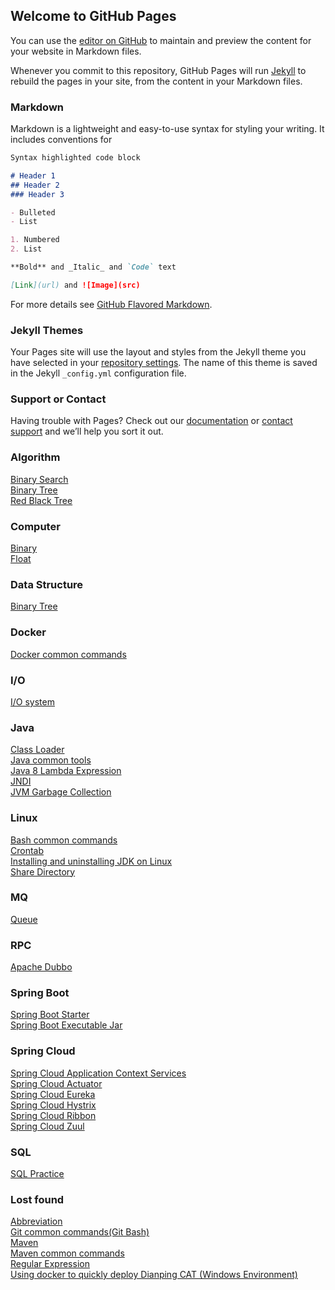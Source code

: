 ## Welcome to GitHub Pages

You can use the [editor on GitHub](https://github.com/jin-sheng/jin-sheng.github.io/edit/master/README.md) to maintain and preview the content for your website in Markdown files.

Whenever you commit to this repository, GitHub Pages will run [Jekyll](https://jekyllrb.com/) to rebuild the pages in your site, from the content in your Markdown files.

### Markdown

Markdown is a lightweight and easy-to-use syntax for styling your writing. It includes conventions for

```markdown
Syntax highlighted code block

# Header 1
## Header 2
### Header 3

- Bulleted
- List

1. Numbered
2. List

**Bold** and _Italic_ and `Code` text

[Link](url) and ![Image](src)
```

For more details see [GitHub Flavored Markdown](https://guides.github.com/features/mastering-markdown/).

### Jekyll Themes

Your Pages site will use the layout and styles from the Jekyll theme you have selected in your [repository settings](https://github.com/jin-sheng/jin-sheng.github.io/settings). The name of this theme is saved in the Jekyll `_config.yml` configuration file.

### Support or Contact

Having trouble with Pages? Check out our [documentation](https://help.github.com/categories/github-pages-basics/) or [contact support](https://github.com/contact) and we’ll help you sort it out.

### Algorithm
[Binary Search](https://jin-sheng.github.io/algorithm/algorithm-binary-search)  
[Binary Tree](https://jin-sheng.github.io/algorithm/algorithm-binary-tree)  
[Red Black Tree](https://jin-sheng.github.io/algorithm/algorithm-red-black-tree)

### Computer
[Binary](https://jin-sheng.github.io/computer/binary)  
[Float](https://jin-sheng.github.io/computer/float)

### Data Structure
[Binary Tree](https://jin-sheng.github.io/data/data-binary-tree)  

### Docker
[Docker common commands](https://jin-sheng.github.io/docker/docker-common-commands)

### I/O
[I/O system](https://jin-sheng.github.io/io/system)

### Java
[Class Loader](https://jin-sheng.github.io/java/jvm/class-loader)  
[Java common tools](https://jin-sheng.github.io/java/java-common-tools)  
[Java 8 Lambda Expression](https://jin-sheng.github.io/java/java-8-lambda-expression)  
[JNDI](https://jin-sheng.github.io/java/jndi)  
[JVM Garbage Collection](https://jin-sheng.github.io/java/jvm/jvm-garbage-collection)  

### Linux
[Bash common commands](https://jin-sheng.github.io/linux/bash-common-commands)  
[Crontab](https://jin-sheng.github.io/linux/crontab)  
[Installing and uninstalling JDK on Linux](https://jin-sheng.github.io/linux/installing-and-uninstalling-jdk)  
[Share Directory](https://jin-sheng.github.io/linux/share-directory)  

### MQ
[Queue](https://jin-sheng.github.io/mq/queue)  

### RPC
[Apache Dubbo](https://jin-sheng.github.io/rpc/apache-dubbo)

### Spring Boot
[Spring Boot Starter](https://jin-sheng.github.io/spring/spring-boot-starter)  
[Spring Boot Executable Jar](https://jin-sheng.github.io/spring/spring-boot-executable-jar)  

### Spring Cloud
[Spring Cloud Application Context Services](https://jin-sheng.github.io/spring/spring-cloud-application-context-services)  
[Spring Cloud Actuator](https://jin-sheng.github.io/spring/spring-cloud-actuator)  
[Spring Cloud Eureka](https://jin-sheng.github.io/spring/spring-cloud-eureka)  
[Spring Cloud Hystrix](https://jin-sheng.github.io/spring/spring-cloud-hystrix)  
[Spring Cloud Ribbon](https://jin-sheng.github.io/spring/spring-cloud-ribbon)  
[Spring Cloud Zuul](https://jin-sheng.github.io/spring/spring-cloud-zuul)  

### SQL
[SQL Practice](https://jin-sheng.github.io/sql/sql-practice) 

### Lost found
[Abbreviation](https://jin-sheng.github.io/lost-found/abbreviation)  
[Git common commands(Git Bash)](https://jin-sheng.github.io/lost-found/git-common-commands)  
[Maven](https://jin-sheng.github.io/lost-found/maven)  
[Maven common commands](https://jin-sheng.github.io/lost-found/maven-common-commands)  
[Regular Expression](https://jin-sheng.github.io/lost-found/regular-expression)  
[Using docker to quickly deploy Dianping CAT (Windows Environment)](https://jin-sheng.github.io/lost-found/dianping-cat)  
